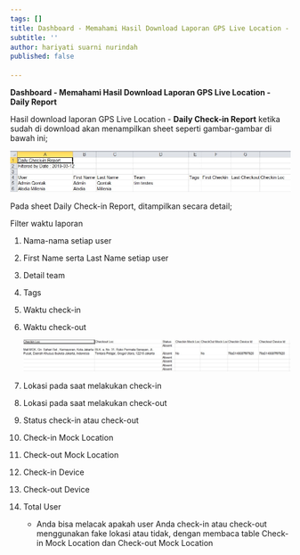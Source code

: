 ```yaml
---
tags: []
title: Dashboard - Memahami Hasil Download Laporan GPS Live Location - Daily Report
subtitle: ''
author: hariyati suarni nurindah
published: false

---
```

**Dashboard - Memahami Hasil Download Laporan GPS Live Location - Daily Report**

Hasil download laporan GPS Live Location - **Daily Check-in Report** ketika sudah di download akan menampilkan sheet seperti gambar-gambar di bawah ini;

![](/uploads/1-2.jpg)

Pada sheet Daily Check-in Report, ditampilkan secara detail;

Filter waktu laporan

 1. Nama-nama setiap user
 2. First Name serta Last Name setiap user
 3. Detail team
 4. Tags
 5. Waktu check-in
 6. Waktu check-out

    ![](/uploads/2-1.jpg)
 7. Lokasi pada saat melakukan check-in
 8. Lokasi pada saat melakukan check-out
 9. Status check-in atau check-out
10. Check-in Mock Location
11. Check-out Mock Location
12. Check-in Device
13. Check-out Device
14. Total User
    * Anda bisa melacak apakah user Anda check-in atau check-out menggunakan fake lokasi atau tidak, dengan membaca table Check-in Mock Location dan Check-out Mock Location